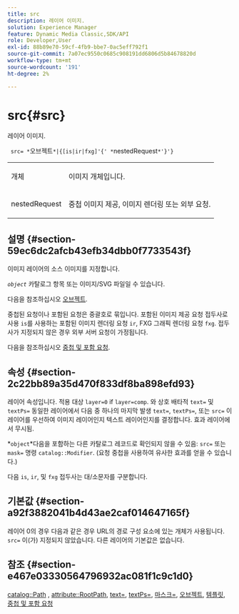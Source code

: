 ```yaml
---
title: src
description: 레이어 이미지.
solution: Experience Manager
feature: Dynamic Media Classic,SDK/API
role: Developer,User
exl-id: 88b89e70-59cf-4fb9-bbe7-0ac5eff792f1
source-git-commit: 7a07ec9550c0685c908191dd6806d5b84678820d
workflow-type: tm+mt
source-wordcount: '191'
ht-degree: 2%

---
```


# src{#src}

레이어 이미지.

` src= *`오브젝트`*|{[is|ir|fxg]'{' *`nestedRequest`*'}'}`

<table id="simpletable_59104309B8284B21ABCE7DC95BF5A273"> 
 <tr class="strow"> 
  <td class="stentry"> <p> <span class="varname"> 개체 </span> </p> </td> 
  <td class="stentry"> <p>이미지 개체입니다. </p> </td> 
 </tr> 
 <tr class="strow"> 
  <td class="stentry"> <p> <span class="varname"> nestedRequest </span> </p> </td> 
  <td class="stentry"> <p>중첩 이미지 제공, 이미지 렌더링 또는 외부 요청. </p> </td> 
 </tr> 
</table>

## 설명 {#section-59ec6dc2afcb43efb34dbb0f7733543f}

이미지 레이어의 소스 이미지를 지정합니다.

*`object`* 카탈로그 항목 또는 이미지/SVG 파일일 수 있습니다.

다음을 참조하십시오 [오브젝트](../../../../../is-api/http-ref/image-serving-api-ref/c-http-protocol-reference/c-data-types/r-object.md#reference-2591bd24548d462782c68d138ef795a0).

중첩된 요청이나 포함된 요청은 중괄호로 묶입니다. 포함된 이미지 제공 요청 접두사로 사용 `is`를 사용하는 포함된 이미지 렌더링 요청 `ir`, FXG 그래픽 렌더링 요청 `fxg`. 접두사가 지정되지 않은 경우 외부 서버 요청이 가정됩니다.

다음을 참조하십시오 [중첩 및 포함 요청](../../../../../is-api/http-ref/image-serving-api-ref/c-http-protocol-reference/c-syntax-and-features/r-request-nesting-and-embedding.md#reference-38ec66d4062046589e16c39bf1c6049b).

## 속성 {#section-2c22bb89a35d470f833df8ba898efd93}

레이어 속성입니다. 적용 대상 `layer=0` if `layer=comp`. 와 상호 배타적 `text=` 및 `textPs=` 동일한 레이어에서 다음 중 하나의 마지막 발생 `text=`, `textPs=`, 또는 `src=` 이 레이어를 우선하여 이미지 레이어인지 텍스트 레이어인지를 결정합니다. 효과 레이어에서 무시됨.

*`object`*다음을 포함하는 다른 카탈로그 레코드로 확인되지 않을 수 있음: `src=` 또는 `mask=` 명령 `catalog::Modifier`. (요청 중첩을 사용하여 유사한 효과를 얻을 수 있습니다.)

다음 `is`, `ir`, 및 `fxg` 접두사는 대/소문자를 구분합니다.

## 기본값 {#section-a92f3882041b4d43ae2caf014647165f}

레이어 0의 경우 다음과 같은 경우 URL의 경로 구성 요소에 있는 개체가 사용됩니다. `src=` 이(가) 지정되지 않았습니다. 다른 레이어의 기본값은 없습니다.

## 참조 {#section-e467e03330564796932ac081f1c9c1d0}

[catalog::Path](/help/aem-is-ir-api/is-api/image-catalog/image-serving-api-ref/c-image-catalog-reference/c-image-svg-data-reference/c-image-data-reference/r-path-cat.md) , [attribute::RootPath](../../../../../is-api/image-catalog/image-serving-api-ref/c-image-catalog-reference/c-attributes-reference/r-rootpath.md#reference-17d57e5967be403b8408fa7214017494), [text=](../../../../../is-api/http-ref/image-serving-api-ref/c-http-protocol-reference/c-command-reference/r-text.md#reference-84634052e48548539a1ef63cbe41f22f), [textPs=](../../../../../is-api/http-ref/image-serving-api-ref/c-http-protocol-reference/c-command-reference/r-textps.md#reference-4209a2a6169f44278da2647cfb0cd767), [마스크=](../../../../../is-api/http-ref/image-serving-api-ref/c-http-protocol-reference/c-command-reference/r-mask.md#reference-922254e027404fb890b850e2723ee06e), [오브젝트](../../../../../is-api/http-ref/image-serving-api-ref/c-http-protocol-reference/c-data-types/r-object.md#reference-2591bd24548d462782c68d138ef795a0), [템플릿](../../../../../is-api/http-ref/image-serving-api-ref/c-http-protocol-reference/c-templates/c-templates.md#concept-3cd2d2adae0e41b2979b9640244d4d3e), [중첩 및 포함 요청](../../../../../is-api/http-ref/image-serving-api-ref/c-http-protocol-reference/c-syntax-and-features/r-request-nesting-and-embedding.md#reference-38ec66d4062046589e16c39bf1c6049b)
